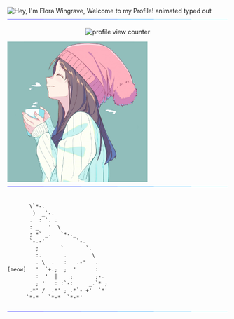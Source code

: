 <img src="https://readme-typing-svg.demolab.com?font=Operator+Mono&size=37&duration=2800&pause=2000&color=FAFAFA&center=true&vCenter=true&width=940&height=50&lines=Hey%2C+I'm+Flora,+Welcome+to+my+Profile!" align="middle" alt="Hey, I'm Flora Wingrave, Welcome to my Profile! animated typed out">

<img src="borderseperator.gif">

<p align="center">
    <img src="https://komarev.com/ghpvc/?username=FloraWingrave&color=0079fa&style=flat-square&label=PROFILE+VIEWS" alt="profile view counter">
</p>

<img align="left" src="https://github.com/TryKatChup/TryKatChup/blob/main/cropped.jpg" width="320" />

<img  src="borderseperator.gif">

```

       \`*-.                  
        )  _`-.                 
       .  : `. .                
       : _   '  \               
       ; *` _.   `*-._          
       `-.-'          `-.       
         ;       `       `.     
         :.       .        \    
         . \  .   :   .-'   .   
[meow]   '  `+.;  ;  '      :   
         :  '  |    ;       ;-. 
         ; '   : :`-:     _.`* ;
       .*' /  .*' ; .*`- +'  `*' 
      `*-*   `*-*  `*-*'
```


<img  src="borderseperator.gif">
